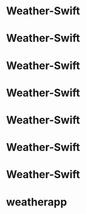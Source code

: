# Weather-Swift
# Weather-Swift
# Weather-Swift
# Weather-Swift
# Weather-Swift
# Weather-Swift
# Weather-Swift
# weatherapp
